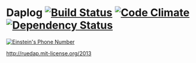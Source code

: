 # Daplog [![Build Status](https://travis-ci.org/ruedap/daplog.png?branch=master)](https://travis-ci.org/ruedap/daplog) [![Code Climate](https://codeclimate.com/github/ruedap/daplog.png)](https://codeclimate.com/github/ruedap/daplog) [![Dependency Status](https://gemnasium.com/ruedap/daplog.png)](https://gemnasium.com/ruedap/daplog)

[![Einstein's Phone Number](https://dl.dropboxusercontent.com/u/281168/images/github-daplog-readme.png)](http://blog.ruedap.com/)


http://ruedap.mit-license.org/2013
